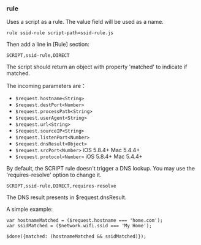 ### rule

Uses a script as a rule. The value field will be used as a name.

`rule ssid-rule script-path=ssid-rule.js`

Then add a line in \[Rule\] section:

`SCRIPT,ssid-rule,DIRECT`

The script should return an object with property 'matched' to indicate if matched.

The incoming parameters are：

*   `$request.hostname<String>`
*   `$request.destPort<Number>`
*   `$request.processPath<String>`
*   `$request.userAgent<String>`
*   `$request.url<String>`
*   `$request.sourceIP<String>`
*   `$request.listenPort<Number>`
*   `$request.dnsResult<Object>`
*   `$request.srcPort<Number>` iOS 5.8.4+ Mac 5.4.4+
*   `$request.protocol<Number>` iOS 5.8.4+ Mac 5.4.4+

By default, the SCRIPT rule doesn't trigger a DNS lookup. You may use the 'requires-resolve' option to change it.

`SCRIPT,ssid-rule,DIRECT,requires-resolve`

The DNS result presents in $request.dnsResult.

A simple example:

    var hostnameMatched = ($request.hostname === 'home.com');
    var ssidMatched = ($network.wifi.ssid === 'My Home');
    
    $done({matched: (hostnameMatched && ssidMatched)});